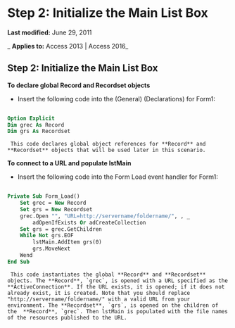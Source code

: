 
# Step 2: Initialize the Main List Box

 **Last modified:** June 29, 2011

 _ **Applies to:** Access 2013 | Access 2016_

## Step 2: Initialize the Main List Box

 **To declare global Record and Recordset objects**


- Insert the following code into the (General) (Declarations) for Form1:
    
```vb
   
Option Explicit 
Dim grec As Record 
Dim grs As Recordset 

```


     This code declares global object references for **Record** and **Recordset** objects that will be used later in this scenario.
    
 **To connect to a URL and populate lstMain**


- Insert the following code into the Form Load event handler for Form1:
    
```vb
   
Private Sub Form_Load() 
    Set grec = New Record 
    Set grs = New Recordset 
    grec.Open "", "URL=http://servername/foldername/", , _ 
        adOpenIfExists Or adCreateCollection 
    Set grs = grec.GetChildren 
    While Not grs.EOF 
        lstMain.AddItem grs(0) 
        grs.MoveNext 
    Wend 
End Sub
```


     This code instantiates the global **Record** and **Recordset** objects. The **Record**, `grec`, is opened with a URL specified as the  **ActiveConnection**. If the URL exists, it is opened; if it does not already exist, it is created. Note that you should replace "http://servername/foldername/" with a valid URL from your environment. The **Recordset**, `grs`, is opened on the children of the  **Record**, `grec`. Then lstMain is populated with the file names of the resources published to the URL.
    
